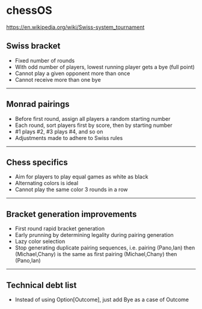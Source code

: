 # chessOS
https://en.wikipedia.org/wiki/Swiss-system_tournament

## Swiss bracket
* Fixed number of rounds
* With odd number of players, lowest running player gets a bye (full point)
* Cannot play a given opponent more than once
* Cannot receive more than one bye
___
## Monrad pairings
* Before first round, assign all players a random starting number
* Each round, sort players first by score, then by starting number
* #1 plays #2, #3 plays #4, and so on
* Adjustments made to adhere to Swiss rules
___
## Chess specifics
* Aim for players to play equal games as white as black
* Alternating colors is ideal
* Cannot play the same color 3 rounds in a row
___
## Bracket generation improvements
* First round rapid bracket generation
* Early prunning by determining legality during pairing generation
* Lazy color selection
* Stop generating duplicate pairing sequences, i.e. pairing (Pano,Ian) then (Michael,Chany) is the same as first pairing (Michael,Chany) then (Pano,Ian)
___
## Technical debt list
* Instead of using Option[Outcome], just add Bye as a case of Outcome
